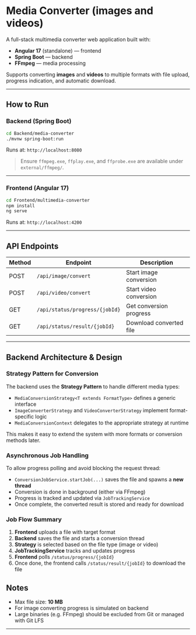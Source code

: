 # Media Converter (images and videos)

A full-stack multimedia converter web application built with:

- **Angular 17** (standalone) — frontend  
- **Spring Boot** — backend  
- **FFmpeg** — media processing

Supports converting **images** and **videos** to multiple formats with file upload, progress indication, and automatic download.

---

## How to Run

### Backend (Spring Boot)

```bash
cd Backend/media-converter
./mvnw spring-boot:run
```

Runs at: `http://localhost:8080`

> Ensure `ffmpeg.exe`, `ffplay.exe`, and `ffprobe.exe` are available under `external/ffmpeg/`.

---

### Frontend (Angular 17)

```bash
cd Frontend/multimedia-converter
npm install
ng serve
```

Runs at: `http://localhost:4200`

---


##  API Endpoints

| Method | Endpoint                          | Description                    |
|--------|-----------------------------------|--------------------------------|
| POST   | `/api/image/convert`             | Start image conversion         |
| POST   | `/api/video/convert`             | Start video conversion         |
| GET    | `/api/status/progress/{jobId}`   | Get conversion progress        |
| GET    | `/api/status/result/{jobId}`     | Download converted file        |

---

## Backend Architecture & Design

### Strategy Pattern for Conversion

The backend uses the **Strategy Pattern** to handle different media types:

- `MediaConversionStrategy<T extends FormatType>` defines a generic interface
- `ImageConverterStrategy` and `VideoConverterStrategy` implement format-specific logic
- `MediaConversionContext` delegates to the appropriate strategy at runtime

This makes it easy to extend the system with more formats or conversion methods later.

### Asynchronous Job Handling

To allow progress polling and avoid blocking the request thread:

- `ConversionJobService.startJob(...)` saves the file and spawns a **new thread**
- Conversion is done in background (either via FFmpeg)
- Progress is tracked and updated via `JobTrackingService`
- Once complete, the converted result is stored and ready for download

### Job Flow Summary

1. **Frontend** uploads a file with target format
2. **Backend** saves the file and starts a conversion thread
3. **Strategy** is selected based on the file type (image or video)
4. **JobTrackingService** tracks and updates progress
5. **Frontend** polls `/status/progress/{jobId}`
6. Once done, the frontend calls `/status/result/{jobId}` to download the file

##  Notes

- Max file size: **10 MB**
- For image converting progress is simulated on backend
- Large binaries (e.g. FFmpeg) should be excluded from Git or managed with Git LFS

---

